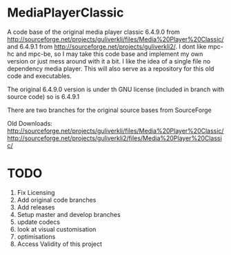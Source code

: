 MediaPlayerClassic
==================

A code base of the original media player classic 6.4.9.0 from 
  http://sourceforge.net/projects/guliverkli/files/Media%20Player%20Classic/ 
and 6.4.9.1 from 
  http://sourceforge.net/projects/guliverkli2/. 
I dont like mpc-hc and mpc-be, so I may take this code base and implement my own version or just mess around with it a bit. 
I like the idea of a single file no dependency media player. 
This will also serve as a repository for this old code and executables.

The original 6.4.9.0 version is under th GNU license (included in branch with source code)
so is 6.4.9.1

There are two branches for the original source bases from SourceForge

Old Downloads:  http://sourceforge.net/projects/guliverkli/files/Media%20Player%20Classic/
                http://sourceforge.net/projects/guliverkli2/files/Media%20Player%20Classic/

TODO
====

  1. Fix Licensing
  2. Add original code branches
  3. Add releases
  4. Setup master and develop branches
  5. update codecs
  6. look at visual customisation
  7. optimisations
  8. Access Validity of this project
